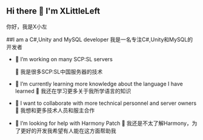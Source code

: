 ## Hi there 👋 I'm XLittleLeft
你好，我是X小左

##I am a C#,Unity and MySQL developer
我是一名专注C#,Unity和MySQL的开发者

- 🔭 I’m working on many SCP:SL servers
  
  🔭 我是很多SCP:SL中国服务器的技术
- 🌱 I’m currently learning more knowledge about the language I have learned
  🌱 我还在学习更多关于我所学语言的知识
- 👯 I want to collaborate with more technical personnel and server owners
  👯 我想和更多技术人员和服主合作
- 🤔 I’m looking for help with Harmony Patch
  🤔 我还是不太了解Harmony，为了更好的开发我希望有人能在这方面帮助我

<!--
**XLittleLeft/XLittleLeft** is a ✨ _special_ ✨ repository because its `README.md` (this file) appears on your GitHub profile.

Here are some ideas to get you started:

- 🔭 I’m currently working on ...
- 🌱 I’m currently learning ...
- 👯 I’m looking to collaborate on ...
- 🤔 I’m looking for help with ...
- 💬 Ask me about ...
- 📫 How to reach me: ...
- 😄 Pronouns: ...
- ⚡ Fun fact: ...
-->
